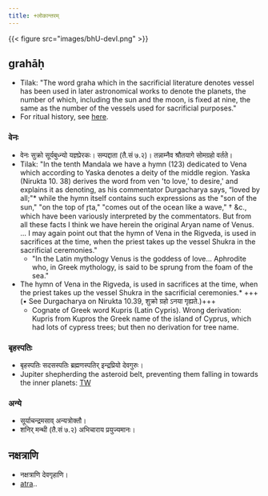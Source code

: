 ```yaml
---
title: +लोकान्तरम्
---
```


{{< figure src="images/bhU-devI.png"  >}}

## grahāḥ
- Tilak: "The word graha which in the sacrificial literature denotes vessel has been used in later astronomical works to denote the planets, the number of which, including the sun and the moon, is fixed at nine, the same as the number of the vessels used for sacrificial purposes."
- For ritual history, see [here](../../jyotiSham/history/).


### वेनः
- वेनः सुक्रो सूर्यबुध्न्यो यज्ञप्रेरकः। सम्पद्दाता (तै.सं ७.२)। तन्नाम्नैव श्रौतयागे सोमग्रहो वर्तते।
- Tilak: "In the tenth Mandala we have a hymn (123) dedicated to Vena which according to Yaska denotes a deity of the middle region. Yaska (Nirukta 10. 38) derives the word from ven 'to love,' to desire,' and explains it as denoting, as his commentator Durgacharya says, “loved by all;"\* while the hymn itself contains such expressions as the "son of the sun," "on the top of r̥ta," "comes out of the ocean like a wave," † &c., which have been variously interpreted by the commentators. But from all these facts I think we have herein the original Aryan name of Venus. ... I may again point out that the hymn of Vena in the Rigveda, is used in sacrifices at the time, when the priest takes up the vessel Shukra in the sacrificial ceremonies."
    - "In the Latin mythology Venus is the goddess of love... Aphrodite who, in Greek mythology, is said to be sprung from the foam of the sea."
- The hymn of Vena in the Rigveda, is used in sacrifices at the time, when the priest takes up the vessel Shukra in the sacrificial ceremonies.\* +++(• See Durgacharya on Nirukta 10.39, शुक्रो ग्रहो ऽनया गृह्यते.)+++
    - Cognate of Greek word Kupris (Latin Cypris). Wrong derivation: Kupris from Kupros the Greek name of the island of Cyprus, which had lots of cypress trees; but then no derivation for tree name. 

### बृहस्पतिः
- बृहस्पतिः सदसस्पतिः ब्रह्मणस्पतिर् इन्द्रप्रियो देवगुरुः।
- Jupiter shepherding the asteroid belt, preventing them falling in towards the inner planets: [TW](https://twitter.com/universal_sci/status/1210794484163702785)

### अन्ये
- सूर्याचन्द्रमसाव् अन्यत्रोक्तौ।
- शनिर् मन्थी (तै.सं ७.२) अभिचाराय प्रयुज्यमानः।

## नक्षत्राणि
- नक्षत्राणि देवगृहाणि। 
- [atra](../../jyotiSham/content/naxatram/tArAmaNDala/)..

